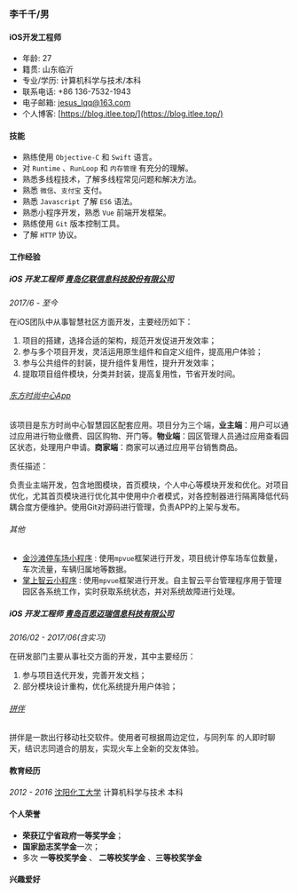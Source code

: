### 李千千/男

#### iOS开发工程师

- 年龄: 27
- 籍贯: 山东临沂
- 专业/学历: 计算机科学与技术/本科
- 联系电话: +86 136-7532-1943
- 电子邮箱: [jesus_lqq@163.com](jesus_lqq@163.com)
- 个人博客: [https://blog.itlee.top/](https://blog.itlee.top/)

#### 技能

- 熟练使用 `Objective-C` 和 `Swift` 语言。
- 对 `Runtime` 、`RunLoop` 和 `内存管理` 有充分的理解。
- 熟悉多线程技术，了解多线程常见问题和解决方法。
- 熟悉 `微信`、`支付宝` 支付。
- 熟悉 `Javascript` 了解 `ES6` 语法。
- 熟悉小程序开发，熟悉 `Vue` 前端开发框架。
- 熟练使用 `Git` 版本控制工具。
- 了解 `HTTP` 协议。

#### 工作经验

##### **iOS 开发工程师** [青岛亿联信息科技股份有限公司](http://www.elinkchina.com.cn/)

*2017/6 - 至今*

在iOS团队中从事智慧社区方面开发，主要经历如下：

1. 项目的搭建，选择合适的架构，规范开发促进开发效率；
2. 参与多个项目开发，灵活运用原生组件和自定义组件，提高用户体验；
3. 参与公共组件的封装，提升组件复用性，提升开发效率；
4. 提取项目组件模块，分类并封装，提高复用性，节省开发时间。

###### [东方时尚中心App](https://itunes.apple.com/cn/app/%E5%97%A8%E5%AE%A2%E5%B8%9D%E5%9B%BD%E7%89%A9%E4%B8%9A%E7%AB%AF/id1373158421?mt=8)

该项目是东方时尚中心智慧园区配套应用。项目分为三个端，**业主端**：用户可以通过应用进行物业缴费、园区购物、开门等。**物业端**：园区管理人员通过应用查看园区状态，处理用户申请。**商家端**：商家可以通过应用平台销售商品。

责任描述：

负责业主端开发，包含地图模块，首页模块，个人中心等模块开发和优化。对项目优化，尤其首页模块进行优化其中使用中介者模式，对各控制器进行隔离降低代码耦合度方便维护。使用Git对源码进行管理，负责APP的上架与发布。

###### 其他
* [金沙滩停车场小程序]() : 使用`mpvue`框架进行开发，项目统计停车场车位数量，车次流量，车辆归属地等数据。
* [掌上智云小程序]() : 使用`mpvue`框架进行开发。自主智云平台管理程序用于管理园区各系统工作，实时获取系统状态，并对系统故障进行处理。


##### **iOS 开发工程师** [青岛百思迈瑞信息科技有限公司]()

*2016/02 - 2017/06(含实习)*

在研发部门主要从事社交方面的开发，其中主要经历：

1. 参与项目迭代开发，完善开发文档；
2. 部分模块设计重构，优化系统提升用户体验；

###### [拼伴]()


拼伴是一款出行移动社交软件。使用者可根据周边定位，与同列车 的人即时聊天，结识志同道合的朋友，实现火车上全新的交友体验。

#### 教育经历

*2012 - 2016* [沈阳化工大学](http://www.syuct.edu.cn/) 计算机科学与技术 本科

#### 个人荣誉

* **荣获辽宁省政府一等奖学金**；
* **国家励志奖学金**一次；
* 多次 **一等校奖学金** 、 **二等校奖学金** 、**三等校奖学金** 

#### 兴趣爱好
